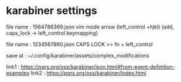 # karabiner settings 

file name : 1564786369.json
vim mode arrow (left_control +hjkl)
(add, caps_lock -> left_control keymapping)

file name : 1234567890.json
CAPS LOCK >> fn + left_control 

save at : ~/.config/karabiner/assets/complex_modifications 

link1 : https://pqrs.org/osx/karabiner/json.html#from-event-definition-examples 
link2 : https://pqrs.org/osx/karabiner/index.html
